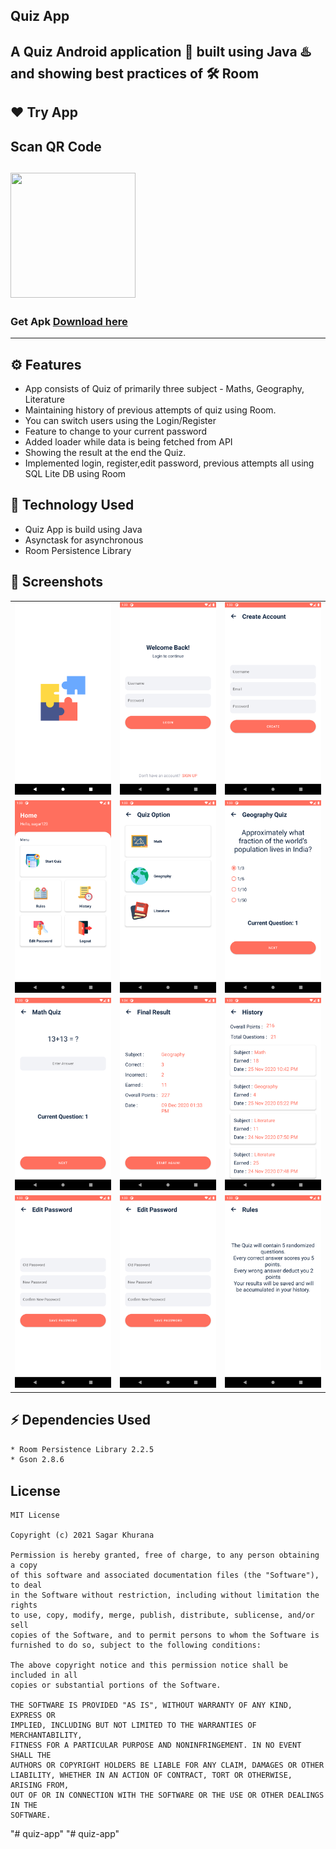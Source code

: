## Quiz App
A Quiz Android application 📱 built using Java ♨️ and showing best practices of 🛠️ Room
-------------------

## ❤️ Try App
## Scan QR Code
 <img src="https://raw.githubusercontent.com/pikachu404/Quiz-App/master/screenshots/qrCodeForApk.png"
width="200" height="200"> 
---------------
### Get Apk [Download here](https://raw.githubusercontent.com/pikachu404/Quiz-App/master/app/release/app-release.apk)
------------
## ⚙️ Features
* App consists of Quiz of primarily three subject - Maths, Geography, Literature
* Maintaining history of previous attempts of quiz using Room.
* You can switch users using the Login/Register
* Feature to change to your current password
* Added loader while data is being fetched from API
* Showing the result at the end the Quiz.
* Implemented login, register,edit password, previous attempts all using SQL Lite DB using Room 

## 🚀 Technology Used

* Quiz App is build using Java
* Asynctask for asynchronous
* Room Persistence Library

## 📸 Screenshots

||||
|:----------------------------------------:|:-----------------------------------------:|:-----------------------------------------: |
| ![Imgur](screenshots/0.png) | ![Imgur](screenshots/1.png) | ![Imgur](screenshots/2.png) |
| ![Imgur](screenshots/3.png) | ![Imgur](screenshots/4.png) | ![Imgur](screenshots/5.png) |
| ![Imgur](screenshots/6.png) | ![Imgur](screenshots/7.png) | ![Imgur](screenshots/8.png) |
| ![Imgur](screenshots/9.png) | ![Imgur](screenshots/9.png) | ![Imgur](screenshots/10.png) |

## ⚡ Dependencies Used
```sh
* Room Persistence Library 2.2.5
* Gson 2.8.6
```

## License
```
MIT License

Copyright (c) 2021 Sagar Khurana

Permission is hereby granted, free of charge, to any person obtaining a copy
of this software and associated documentation files (the "Software"), to deal
in the Software without restriction, including without limitation the rights
to use, copy, modify, merge, publish, distribute, sublicense, and/or sell
copies of the Software, and to permit persons to whom the Software is
furnished to do so, subject to the following conditions:

The above copyright notice and this permission notice shall be included in all
copies or substantial portions of the Software.

THE SOFTWARE IS PROVIDED "AS IS", WITHOUT WARRANTY OF ANY KIND, EXPRESS OR
IMPLIED, INCLUDING BUT NOT LIMITED TO THE WARRANTIES OF MERCHANTABILITY,
FITNESS FOR A PARTICULAR PURPOSE AND NONINFRINGEMENT. IN NO EVENT SHALL THE
AUTHORS OR COPYRIGHT HOLDERS BE LIABLE FOR ANY CLAIM, DAMAGES OR OTHER
LIABILITY, WHETHER IN AN ACTION OF CONTRACT, TORT OR OTHERWISE, ARISING FROM,
OUT OF OR IN CONNECTION WITH THE SOFTWARE OR THE USE OR OTHER DEALINGS IN THE
SOFTWARE.
```
"# quiz-app" 
"# quiz-app" 

